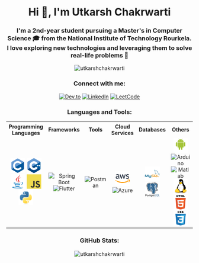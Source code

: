 <h1 align="center">Hi 👋, I'm Utkarsh Chakrwarti</h1>
<h3 align="center">I'm a 2nd-year student pursuing a Master's in Computer Science 🎓 from the National Institute of Technology Rourkela. I love exploring new technologies and leveraging them to solve real-life problems 🌟</h3>

<p align="center"> 
  <img src="https://komarev.com/ghpvc/?username=utkarshchakrwarti&label=Profile%20views&color=0e75b6&style=flat" alt="utkarshchakrwarti" /> 
</p>

<h3 align="center">Connect with me:</h3>
<p align="center">
  <a href="https://dev.to/@utkarsh_chakrwarti" target="_blank"><img src="https://raw.githubusercontent.com/rahuldkjain/github-profile-readme-generator/master/src/images/icons/Social/devto.svg" alt="Dev.to" title="Dev.to" height="30" width="40" /></a>
  <a href="https://linkedin.com/in/utkarshchakrwarti" target="_blank"><img src="https://raw.githubusercontent.com/rahuldkjain/github-profile-readme-generator/master/src/images/icons/Social/linked-in-alt.svg" alt="LinkedIn" title="LinkedIn" height="30" width="40" /></a>
  <a href="https://www.leetcode.com/utkarshchakrwarti" target="_blank"><img src="https://raw.githubusercontent.com/rahuldkjain/github-profile-readme-generator/master/src/images/icons/Social/leet-code.svg" alt="LeetCode" title="LeetCode" height="30" width="40" /></a>
</p>

<h3 align="center">Languages and Tools:</h3>
<table align="center">
    <tr>
        <th>Programming Languages</th>
        <th>Frameworks</th>
        <th>Tools</th>
        <th>Cloud Services</th>
        <th>Databases</th>
        <th>Others</th>
    </tr>
    <tr>
        <td align="center">
            <img src="https://raw.githubusercontent.com/devicons/devicon/master/icons/c/c-original.svg" alt="C" title="C" width="40" height="40"/> 
            <img src="https://raw.githubusercontent.com/devicons/devicon/master/icons/cplusplus/cplusplus-original.svg" alt="C++" title="C++" width="40" height="40"/> 
            <img src="https://raw.githubusercontent.com/devicons/devicon/master/icons/java/java-original.svg" alt="Java" title="Java" width="40" height="40"/> 
            <img src="https://raw.githubusercontent.com/devicons/devicon/master/icons/javascript/javascript-original.svg" alt="JavaScript" title="JavaScript" width="40" height="40"/> 
            <img src="https://raw.githubusercontent.com/devicons/devicon/master/icons/python/python-original.svg" alt="Python" title="Python" width="40" height="40"/> 
        </td>
        <td align="center">
            <img src="https://www.vectorlogo.zone/logos/springio/springio-icon.svg" alt="Spring Boot" title="Spring Boot" width="40" height="40"/> 
            <img src="https://www.vectorlogo.zone/logos/flutterio/flutterio-icon.svg" alt="Flutter" title="Flutter" width="40" height="40"/>
        </td>
        <td align="center">
            <img src="https://www.vectorlogo.zone/logos/getpostman/getpostman-icon.svg" alt="Postman" title="Postman" width="40" height="40"/> 
        </td>
        <td align="center">
            <img src="https://raw.githubusercontent.com/devicons/devicon/master/icons/amazonwebservices/amazonwebservices-original-wordmark.svg" alt="AWS" title="AWS" width="40" height="40"/> 
            <img src="https://www.vectorlogo.zone/logos/microsoft_azure/microsoft_azure-icon.svg" alt="Azure" title="Azure" width="40" height="40"/> 
        </td>
        <td align="center">
            <img src="https://raw.githubusercontent.com/devicons/devicon/master/icons/mysql/mysql-original-wordmark.svg" alt="MySQL" title="MySQL" width="40" height="40"/> 
            <img src="https://raw.githubusercontent.com/devicons/devicon/master/icons/postgresql/postgresql-original-wordmark.svg" alt="PostgreSQL" title="PostgreSQL" width="40" height="40"/> 
        </td>
        <td align="center">
            <img src="https://raw.githubusercontent.com/devicons/devicon/master/icons/android/android-original-wordmark.svg" alt="Android" title="Android" width="40" height="40"/> 
            <img src="https://cdn.worldvectorlogo.com/logos/arduino-1.svg" alt="Arduino" title="Arduino" width="40" height="40"/> 
            <img src="https://upload.wikimedia.org/wikipedia/commons/2/21/Matlab_Logo.png" alt="Matlab" title="Matlab" width="40" height="40"/> 
            <img src="https://raw.githubusercontent.com/devicons/devicon/master/icons/linux/linux-original.svg" alt="Linux" title="Linux" width="40" height="40"/> 
            <img src="https://raw.githubusercontent.com/devicons/devicon/master/icons/html5/html5-original-wordmark.svg" alt="HTML5" title="HTML5" width="40" height="40"/> 
            <img src="https://raw.githubusercontent.com/devicons/devicon/master/icons/css3/css3-original-wordmark.svg" alt="CSS3" title="CSS3" width="40" height="40"/> 
        </td>
    </tr>
</table>

<h3 align="center">GitHub Stats:</h3>
<p align="center">
    <img align="center" src="https://github-readme-stats.vercel.app/api/top-langs?username=utkarshchakrwarti&show_icons=true&locale=en&layout=compact" alt="utkarshchakrwarti" />
</p>


